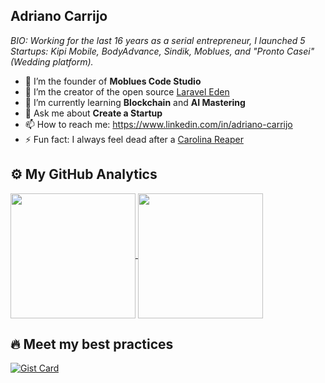 ## Adriano Carrijo
  
_BIO: Working for the last 16 years as a serial entrepreneur, I launched 5 Startups: Kipi Mobile, BodyAdvance, Sindik, Moblues, and "Pronto Casei" (Wedding platform)._


- 🔭 I’m the founder of **Moblues Code Studio**
- 👯 I’m the creator of the open source [Laravel Eden](https://github.com/Moblues-Studio/laravel-eden)
- 🌱 I’m currently learning **Blockchain** and **AI Mastering**
- 💬 Ask me about **Create a Startup**
- 📫 How to reach me: https://www.linkedin.com/in/adriano-carrijo
- ⚡ Fun fact: I always feel dead after a [Carolina Reaper](https://en.wikipedia.org/wiki/Carolina_Reaper)

## ⚙️ My GitHub Analytics

<div>
  <a href="https://github.com/anuraghazra/github-readme-stats">
    <img height=200 align="center" src="https://github-readme-stats.vercel.app/api/top-langs/?username=adrianovcar&langs_count=8&layout=compact&theme=dracula&count_private=true&show_icons=true" />
  </a>
  <a href="https://github.com/anuraghazra/convoychat">
    <img height=200 align="center" src="https://github-readme-stats.vercel.app/api?username=adrianovcar&theme=dracula&count_private=true&rank_icon=percentile&show_icons=true&include_all_commits=true" />
  </a>
  
</div>

## 🔥 Meet my best practices

[![Gist Card](https://github-readme-stats.vercel.app/api/gist?id=75b9772066417eaac7fdebb5091748a6&show_owner=true&theme=dracula)](https://gist.github.com/adrianovcar/75b9772066417eaac7fdebb5091748a6)
